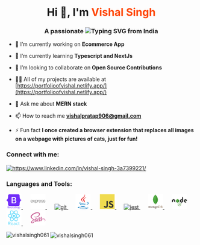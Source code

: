 <h1 align="center">
  Hi 👋, I'm <span style="color: #FF4500;">Vishal Singh</span><span id="typing-name"></span>
</h1>
<h3 align="center">
  A passionate <img src="https://readme-typing-svg.herokuapp.com?font=Roboto&color=%2336BCF7&size=30&center=true&vCenter=true&width=450&lines=MERN+stack+developer;Frontend+developer;Full+stack+developer" alt="Typing SVG"> from India
</h3>

- 🔭 I’m currently working on **Ecommerce App**

- 🌱 I’m currently learning **Typescript and NextJs**

- 👯 I’m looking to collaborate on **Open Source Contributions**

- 👨‍💻 All of my projects are available at [https://portfolioofvishal.netlify.app/](https://portfolioofvishal.netlify.app/)

- 💬 Ask me about **MERN stack**

- 📫 How to reach me **vishalpratap906@gmail.com**

- ⚡ Fun fact **I once created a browser extension that replaces all images on a webpage with pictures of cats, just for fun!**

<h3 align="left">Connect with me:</h3>
<p align="left">
  <a href="https://linkedin.com/in/https://www.linkedin.com/in/vishal-singh-3a7399221/" target="blank">
    <img align="center" src="https://raw.githubusercontent.com/rahuldkjain/github-profile-readme-generator/master/src/images/icons/Social/linked-in-alt.svg" alt="https://www.linkedin.com/in/vishal-singh-3a7399221/" height="30" width="40" />
  </a>
</p>

<h3 align="left">Languages and Tools:</h3>
<p align="left">
  <a href="https://getbootstrap.com" target="_blank" rel="noreferrer" style="margin-right: 20px;"> 
    <img src="https://raw.githubusercontent.com/devicons/devicon/master/icons/bootstrap/bootstrap-plain-wordmark.svg" alt="bootstrap" width="40" height="40"/> 
  </a>
  <a href="https://expressjs.com" target="_blank" rel="noreferrer" style="margin-right: 20px;"> 
    <img src="https://raw.githubusercontent.com/devicons/devicon/master/icons/express/express-original-wordmark.svg" alt="express" width="40" height="40"/> 
  </a>
  <a href="https://git-scm.com/" target="_blank" rel="noreferrer" style="margin-right: 20px;"> 
    <img src="https://www.vectorlogo.zone/logos/git-scm/git-scm-icon.svg" alt="git" width="40" height="40"/> 
  </a>
  <a href="https://www.java.com" target="_blank" rel="noreferrer" style="margin-right: 20px;"> 
    <img src="https://raw.githubusercontent.com/devicons/devicon/master/icons/java/java-original.svg" alt="java" width="40" height="40"/> 
  </a>
  <a href="https://developer.mozilla.org/en-US/docs/Web/JavaScript" target="_blank" rel="noreferrer" style="margin-right: 20px;"> 
    <img src="https://raw.githubusercontent.com/devicons/devicon/master/icons/javascript/javascript-original.svg" alt="javascript" width="40" height="40"/> 
  </a>
  <a href="https://jestjs.io" target="_blank" rel="noreferrer" style="margin-right: 20px;"> 
    <img src="https://www.vectorlogo.zone/logos/jestjsio/jestjsio-icon.svg" alt="jest" width="40" height="40"/> 
  </a>
  <a href="https://www.mongodb.com/" target="_blank" rel="noreferrer" style="margin-right: 20px;"> 
    <img src="https://raw.githubusercontent.com/devicons/devicon/master/icons/mongodb/mongodb-original-wordmark.svg" alt="mongodb" width="40" height="40"/> 
  </a>
  <a href="https://nodejs.org" target="_blank" rel="noreferrer" style="margin-right: 20px;"> 
    <img src="https://raw.githubusercontent.com/devicons/devicon/master/icons/nodejs/nodejs-original-wordmark.svg" alt="nodejs" width="40" height="40"/> 
  </a>
  <a href="https://reactjs.org/" target="_blank" rel="noreferrer" style="margin-right: 20px;"> 
    <img src="https://raw.githubusercontent.com/devicons/devicon/master/icons/react/react-original-wordmark.svg" alt="react" width="40" height="40"/> 
  </a>
  <a href="https://sass-lang.com" target="_blank" rel="noreferrer" style="margin-right: 20px;"> 
    <img src="https://raw.githubusercontent.com/devicons/devicon/master/icons/sass/sass-original.svg" alt="sass" width="40" height="40"/> 
  </a>
</p>

<p><img align="left" src="https://github-readme-stats.vercel.app/api/top-langs?username=vishalsingh061&show_icons=true&locale=en&layout=compact" alt="vishalsingh061" /></p>

<p>&nbsp;<img align="center" src="https://github-readme-stats.vercel.app/api?username=vishalsingh061&show_icons=true&locale=en" alt="vishalsingh061" /></p>
